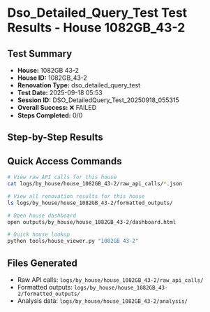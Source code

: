 # Dso_Detailed_Query_Test Test Results - House 1082GB_43-2

## Test Summary
- **House:** 1082GB 43-2
- **House ID:** 1082GB_43-2
- **Renovation Type:** dso_detailed_query_test
- **Test Date:** 2025-09-18 05:53
- **Session ID:** DSO_DetailedQuery_Test_20250918_055315
- **Overall Success:** ❌ FAILED
- **Steps Completed:** 0/0

## Step-by-Step Results



## Quick Access Commands
```bash
# View raw API calls for this house
cat logs/by_house/house_1082GB_43-2/raw_api_calls/*.json

# View all renovation results for this house
ls logs/by_house/house_1082GB_43-2/formatted_outputs/

# Open house dashboard
open outputs/by_house/house_1082GB_43-2/dashboard.html

# Quick house lookup
python tools/house_viewer.py "1082GB 43-2"
```

## Files Generated
- Raw API calls: `logs/by_house/house_1082GB_43-2/raw_api_calls/`
- Formatted outputs: `logs/by_house/house_1082GB_43-2/formatted_outputs/`
- Analysis data: `logs/by_house/house_1082GB_43-2/analysis/`
